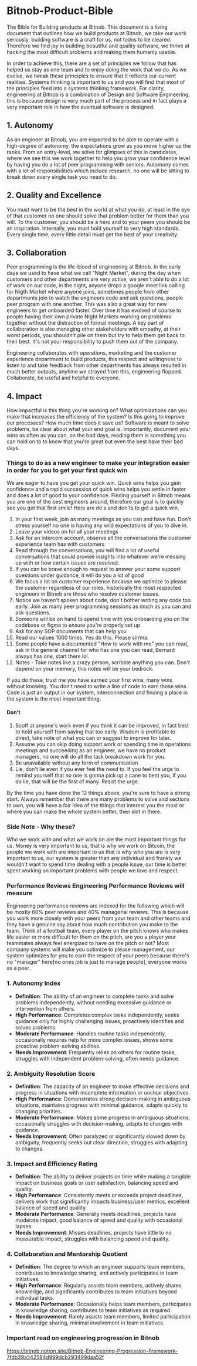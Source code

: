 # Bitnob-Product-Bible
The Bible for Building products at Bitnob. 
This document is a living document that outlines how we build products at Bitnob, we take our work seriously, building software is a craft for us, not todos to be cleared. Therefore we find joy in building beautiful and quality software, we thrive at hacking the most difficult problems and making them humanly usable. 

In order to achieve this, there are a set of principles we follow that has helped us stay as one team and to enjoy doing the work that we do. As we evolve, we tweak these principles to ensure that it reflects our current realities. Systems thinking is important to us and you will find that most of the principles feed into a systems thinking framework. For clarity, engineering at Bitnob is a combination of Design and Software Engineering, this is because design is very much part of the process and in fact plays a very important role in how the eventual software is designed. 

## 1. Autonomy 
As an engineer at Bitnob, you are expected to be able to operate with a high-degree of autonomy, the expectations grow as you move higher up the ranks. From an entry-level, we solve for glimpses of this in candidates, where we see this we work together to help you grow your confidence level by having you do a lot of peer programming with seniors. Automony comes with a lot of responsibilities which include research, no one will be sitting to break down every single task you need to do. 

## 2. Quality and Excellence
You must want to be the best in the world at what you do, at least in the eye of that customer no one should solve that problem better for them than you will. To the customer, you should be a hero and to your peers you should be an inspiration. Internally, you must hold yourself to very high standards. Every single time, every little detail must get the best of your creativity. 

## 3. Collaboration
Peer programming is the life-blood of engineering at Bitnob. In the early days we used to have what we call "Night Market", during the day when customers and other departments are very active, we aren't able to do a lot of work on our code, in the night, anyone drops a google meet link calling for Nigth Market where anyone joins, sometimes people from other departments join to watch the engineers code and ask questions, people peer program with one another. This was also a great way for new engineers to get onboarded faster. Over time it has evolved of course to people having their own private Night Markets working on problems together without the distraction of formal meetings. A key part of collaboration is also managing other stakeholders with empathy, at their worst periods, you shouldn't pile on them but try to help them get back to their best. It's not your responsibility to push them out of the company.

Engineering collaborates with operations, marketing and the customer experience department to build products, this respect and willingness to listen to and take feedback from other departments has always resulted in much better outputs, anytime we strayed from this, engineering flopped. Collaborate, be useful and helpful to everyone.

## 4. Impact
How impactful is this thing you're working on? What optimizations can you make that increases the efficiency of the system? Is this going to improve our processes? How much time does it save us? Software is meant to solve problems, be clear about what your end goal is. Importantly, document your wins as often as you can, on the bad days, reading them is something 
you can hold on to to know that you're great but even the best have their bad days. 


### Things to do as a new engineer to make your integration easier in order for you to get your first quick win

We are eager to have you get your quick win. Quick wins helps you gain confidence and a rapid succession of quick wins helps you settle in faster and does a lot of good to your confidence. Finding yourself in Bitnob means you are one of the best engineers around, therefore our goal is to quickly see you get that first smile!
Here are do's and don'ts to get a quick win.

1. In your first week, join as many meetings as you can and have fun. Don't stress yourself no one is having any wild expectations of you to dive in.
2. Leave your videos on for all your meetings
3. Ask for an intercom account, observe all the conversations the customer experience team has with customers
4. Read through the conversations, you will find a lot of useful conversations that could provide insights into whatever we're messing up with or how certain issues are resolved.
5. If you can be brave enough to request to answer your some support questions under guidance, it will do you a lot of good
6. We focus a lot on customer experience because we optimize to please the customer regardless of our roles, historically the most respected engineers in Bitnob are those who resolve customer issues.
7. Notice we haven't spoken about code, don't bother writing any code too early. Join as many peer programming sessions as much as you can and ask questions.
8. Someone will be on hand to spend time with you onboarding you on the codebase or figma to ensure you're properly set up
9. Ask for any SOP documents that can help you
10. Read our values 1000 times. Yes do this. Please sir/ma.
11. Some people have a documented "How to work with me" you can read, ask in the general channel for who has one you can read, Bernard always has one, start there lol.
12. Notes - Take notes like a crazy person, scribble anything you can. Don't depend on your memory, this notes will be your bedrock. 

If you do these, trust me you have earned your first wins, many wins without knowing. You don't need to write a line of code to earn those wins. Code is just an output in our system, interconnection and finding a place in the system is the most important thing.

#### Don't
1. Scoff at anyone's work even if you think it can be improved, in fact best to hold yourself from saying that too early. Wisdom is profitable to direct, take note of what you can or suggest to improve for later.
2. Assume you can skip doing support work or spending time in operations meetings and succeeding as an engineer, we have no product managers, no one will do all the task breakdown work for you.
3. Be unavailable without any form of communication
4. Lie, don't lie even if you ever feel the need to. If you feel the urge to remind yourself that no one is gonna pick up a cane to beat you, if you do lie, that will be the first of many. Resist the urge.

By the time you have done the 12 things above, you're sure to have a strong start. Always remember that there are many problems to solve and sections to own, you will have a fair idea of the things that interest you the most or where you can make the whole system better, then slot in there. 

### Side Note - Why these?
Who we work with and what we work on are the most important things for us. Money is very important to us, that is why we work on Bitcoin, the people we work with are important to us that is why who you are is very important to us, our system is greater than any individual and frankly we wouldn't want to spend time dealing with a people issue, our time is better spent working on important problems with people we love and respect.

### Performance Reviews Engineering Performance Reviews will measure 

Engineering performance reviews are indexed for the following which will be mostly 60% peer reviews and 40% managerial reviews. This is because you work more closely with your peers from your team and other teams and they have a genuine say about how much contribution you make to the team. Think of a football team, every player on the pitch knows who makes life easier or more difficult for them on the pitch, are you a player your teammates always feel energized to have on the pitch or not? 
Most company systems will make you optimize to please management, our system optimizes for you to earn the respect of your peers because there's no "manager" here[no ones job is just to manage people], everyone works as a peer.

### **1. Autonomy Index**

- **Definition**: The ability of an engineer to complete tasks and solve problems independently, without needing excessive guidance or intervention from others.
- **High Performance**: Completes complex tasks independently, seeks guidance only for highly challenging issues, proactively identifies and solves problems.
- **Moderate Performance**: Handles routine tasks independently, occasionally requires help for more complex issues, shows some proactive problem-solving abilities.
- **Needs Improvement**: Frequently relies on others for routine tasks, struggles with independent problem-solving, often needs guidance.

### **2. Ambiguity Resolution Score**

- **Definition**: The capacity of an engineer to make effective decisions and progress in situations with incomplete information or unclear objectives.
- **High Performance**: Demonstrates strong decision-making in ambiguous situations, maintains progress with minimal guidance, adapts quickly to changing priorities.
- **Moderate Performance**: Makes some progress in ambiguous situations, occasionally struggles with decision-making, adapts to changes with guidance.
- **Needs Improvement**: Often paralyzed or significantly slowed down by ambiguity, frequently seeks out clear direction, struggles with adapting to changes.

### **3. Impact and Efficiency Rating**

- **Definition**: The ability to deliver projects on time while making a tangible impact on business goals or user satisfaction, balancing speed and quality.
- **High Performance**: Consistently meets or exceeds project deadlines, delivers work that significantly impacts business/user metrics, excellent balance of speed and quality.
- **Moderate Performance**: Generally meets deadlines, projects have moderate impact, good balance of speed and quality with occasional lapses.
- **Needs Improvement**: Misses deadlines, projects have little to no measurable impact, struggles with balancing speed and quality.

### **4. Collaboration and Mentorship Quotient**

- **Definition**: The degree to which an engineer supports team members, contributes to knowledge sharing, and actively participates in team initiatives.
- **High Performance**: Regularly assists team members, actively shares knowledge, and significantly contributes to team initiatives beyond individual tasks.
- **Moderate Performance**: Occasionally helps team members, participates in knowledge sharing, contributes to team initiatives as required.
- **Needs Improvement**: Rarely assists team members, limited participation in knowledge sharing, minimal involvement in team initiatives.

### Important read on engineering progression in Bitnob 
https://bitnob.notion.site/Bitnob-Engineering-Progression-Framework-7fdb39a542584d999dcb293499daa52f 


